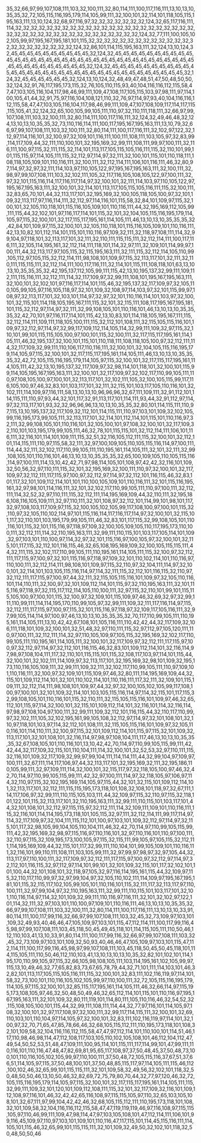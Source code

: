 35,32,66,97,99,107,108,111,103,32,100,111,32,80,114,111,100,117,116,111,13,10,13,10,35,35,32,72,105,115,116,195,179,114,105,99,111,32,100,101,32,114,101,118,105,115,195,163,111,13,10,124,32,68,97,116,97,32,32,32,32,32,32,32,124,32,65,117,116,111,114,32,32,32,32,32,32,32,32,32,32,32,32,32,32,32,32,32,32,32,32,32,32,32,32,32,32,32,32,32,32,32,32,32,32,32,32,32,32,32,32,124,32,77,111,100,105,102,105,99,97,195,167,195,181,101,115,32,32,32,32,32,32,32,32,32,32,32,32,32,32,32,32,32,32,32,32,32,32,124,32,86,101,114,115,195,163,111,32,124,13,10,124,32,45,45,45,45,45,45,45,45,45,45,32,124,32,45,45,45,45,45,45,45,45,45,45,45,45,45,45,45,45,45,45,45,45,45,45,45,45,45,45,45,45,45,45,45,45,45,45,45,45,45,45,45,45,45,45,45,45,32,124,32,45,45,45,45,45,45,45,45,45,45,45,45,45,45,45,45,45,45,45,45,45,45,45,45,45,45,45,45,45,45,45,45,45,32,124,32,45,45,45,45,45,45,32,124,13,10,124,32,48,49,47,48,51,47,50,48,50,50,32,124,32,91,76,117,195,173,115,32,76,105,110,115,93,40,104,116,116,112,115,58,47,47,103,105,116,104,117,98,46,99,111,109,47,108,117,105,115,103,97,98,111,97,114,100,105,41,44,32,91,75,97,116,104,108,121,110,32,76,97,114,97,93,40,104,116,116,112,115,58,47,47,103,105,116,104,117,98,46,99,111,109,47,107,108,109,117,114,117,115,115,105,41,32,124,32,65,100,105,99,105,111,110,97,32,110,111,118,111,32,66,97,99,107,108,111,103,32,100,111,32,80,114,111,100,117,116,111,32,124,32,49,46,48,32,124,13,10,13,10,35,35,32,73,110,116,114,111,100,117,195,167,195,163,111,13,10,79,32,66,97,99,107,108,111,103,32,100,111,32,80,114,111,100,117,116,111,32,102,97,122,32,112,97,114,116,101,32,100,97,32,109,101,116,111,100,111,108,111,103,105,97,32,83,99,114,117,109,44,32,111,110,100,101,32,195,169,32,99,111,108,111,99,97,100,111,32,116,111,100,97,115,32,111,115,32,114,101,113,117,105,115,105,116,111,115,32,110,101,99,101,115,115,97,114,105,111,115,32,112,97,114,97,32,111,32,100,101,115,101,110,118,111,108,118,105,109,101,110,116,111,32,100,111,32,112,114,111,106,101,116,111,46,32,80,97,114,97,32,97,32,111,114,103,97,110,105,122,97,195,167,195,163,111,32,100,111,32,98,97,99,107,108,111,103,32,102,111,105,32,117,116,105,108,105,122,97,100,111,32,97,32,101,115,116,114,117,116,117,114,97,32,100,101,32,111,114,103,97,110,105,122,97,195,167,195,163,111,32,100,101,32,114,101,113,117,105,115,105,116,111,115,32,100,111,32,83,65,70,101,44,32,113,117,101,32,195,169,32,100,105,118,105,100,97,32,101,109,32,113,117,97,116,114,111,32,112,97,114,116,101,115,58,32,84,101,109,97,115,32,100,101,32,105,110,118,101,115,116,105,109,101,110,116,111,44,32,195,169,112,105,99,111,115,44,32,102,101,97,116,117,114,101,115,32,101,32,104,105,115,116,195,179,114,105,97,115,32,100,101,32,117,115,117,195,161,114,105,111,46,13,10,13,10,35,35,35,32,42,84,101,109,97,115,32,100,101,32,105,110,118,101,115,116,105,109,101,110,116,111,42,13,10,82,101,112,114,101,115,101,110,116,97,109,32,111,32,118,97,108,111,114,32,99,104,97,118,101,32,113,117,101,32,111,32,110,111,115,115,111,32,112,114,111,100,117,116,111,32,105,114,195,161,32,112,114,111,118,101,114,32,97,111,32,109,101,114,99,97,100,111,44,32,113,117,97,105,115,32,115,195,163,111,32,111,115,32,112,114,105,110,99,105,112,97,105,115,32,112,114,111,98,108,101,109,97,115,32,113,117,101,32,111,32,110,111,115,115,111,32,112,114,111,100,117,116,111,32,114,101,115,111,108,118,101,63,13,10,13,10,35,35,35,32,42,195,137,112,105,99,111,115,42,13,10,195,137,32,99,111,109,112,111,115,116,111,32,112,111,114,32,117,109,97,32,99,111,108,101,195,167,195,163,111,32,100,101,32,102,101,97,116,117,114,101,115,46,32,195,137,32,117,109,97,32,105,110,105,99,105,97,116,105,118,97,32,101,109,32,108,97,114,103,97,32,101,115,99,97,108,97,32,113,117,101,32,103,101,114,97,32,97,32,101,110,116,114,101,103,97,32,100,101,32,115,101,114,118,105,195,167,111,115,32,101,32,115,111,108,117,195,167,195,181,101,115,32,112,97,114,97,32,111,32,99,108,105,101,110,116,101,46,13,10,13,10,35,35,35,32,42,70,101,97,116,117,114,101,115,42,13,10,83,101,114,118,105,195,167,111,115,32,112,114,111,109,111,118,105,100,111,115,32,112,101,108,111,32,115,105,115,116,101,109,97,32,112,97,114,97,32,99,117,109,112,114,105,114,32,99,111,109,32,97,115,32,110,101,99,101,115,115,105,100,97,100,101,115,32,100,111,32,117,115,117,195,161,114,105,111,46,32,195,137,32,100,101,115,101,110,118,111,108,118,105,100,97,32,112,111,114,32,117,109,32,99,111,110,106,117,110,116,111,32,100,101,32,104,105,115,116,195,179,114,105,97,115,32,100,101,32,117,115,117,195,161,114,105,111,46,13,10,13,10,35,35,35,32,42,72,105,115,116,195,179,114,105,97,115,32,100,101,32,117,115,117,195,161,114,105,111,42,32,13,10,195,137,32,117,109,97,32,98,114,101,118,101,32,100,101,115,99,114,105,195,167,195,163,111,32,100,101,32,117,109,97,32,102,117,110,99,105,111,110,97,108,105,100,97,100,101,32,113,117,101,32,102,111,105,32,100,105,115,99,117,116,105,100,97,46,32,83,101,103,117,101,32,111,32,115,101,103,117,105,110,116,101,32,102,111,114,109,97,116,111,58,13,10,13,10,96,96,96,32,67,111,109,111,32,91,112,101,114,115,111,110,97,93,44,32,101,117,32,91,113,117,101,114,111,93,44,32,91,112,97,114,97,32,113,117,101,93,32,32,96,96,96,13,10,13,10,35,35,32,80,101,114,115,111,110,97,115,13,10,195,137,32,117,109,32,112,101,114,115,111,110,97,103,101,109,32,102,105,99,116,195,173,99,105,111,32,113,117,101,32,114,101,112,114,101,115,101,110,116,97,32,111,32,99,108,105,101,110,116,101,32,105,100,101,97,108,32,100,101,32,117,109,32,110,101,103,195,179,99,105,111,46,32,78,101,115,115,101,32,112,114,111,106,101,116,111,32,116,101,114,101,109,111,115,32,51,32,116,105,112,111,115,32,100,101,32,112,101,114,115,111,110,97,115,58,32,111,32,97,100,109,105,110,105,115,116,114,97,100,111,114,44,32,111,32,102,117,110,99,105,111,110,195,161,114,105,111,32,101,32,111,32,99,108,105,101,110,116,101,46,13,10,13,10,35,35,35,32,65,100,109,105,110,105,115,116,114,97,100,111,114,13,10,42,42,71,97,98,114,105,101,108,97,42,42,32,116,101,109,32,50,56,32,97,110,111,115,32,101,32,195,169,32,100,111,110,97,32,100,101,32,117,109,97,32,112,111,117,115,97,100,97,32,112,97,114,97,32,112,101,116,115,46,32,83,101,117,32,101,109,112,114,101,101,110,100,105,109,101,110,116,111,32,101,115,116,195,161,32,97,98,101,114,116,111,32,101,32,102,117,110,99,105,111,110,97,100,111,32,112,111,114,32,52,32,97,110,111,115,32,112,111,114,195,169,109,44,32,110,111,32,195,186,108,116,105,109,111,32,97,110,111,32,101,108,97,32,112,101,114,99,101,98,101,117,32,97,108,103,117,109,97,115,32,100,105,102,105,99,117,108,100,97,100,101,115,32,110,97,32,105,110,102,114,97,101,115,116,114,117,116,117,114,97,32,100,101,32,115,101,117,32,110,101,103,195,179,99,105,111,46,32,83,101,117,115,32,99,108,105,101,110,116,101,115,32,101,115,116,97,118,97,109,32,100,105,109,105,110,117,195,173,110,100,111,32,112,111,114,32,110,195,163,111,32,99,111,110,115,101,103,117,105,114,101,109,32,97,103,101,110,100,97,114,32,97,32,101,115,116,97,100,105,97,32,100,101,32,115,101,117,115,32,112,101,116,115,46,32,65,108,195,169,109,32,100,105,115,115,111,44,32,111,115,32,102,117,110,99,105,111,110,195,161,114,105,111,115,32,100,97,32,112,111,117,115,97,100,97,32,101,115,116,97,118,97,109,32,101,110,102,114,101,110,116,97,110,100,111,32,112,114,111,98,108,101,109,97,115,32,110,97,32,104,111,114,97,32,100,101,32,114,101,103,105,115,116,114,97,114,32,111,115,32,112,101,116,115,32,110,97,32,112,111,117,115,97,100,97,44,32,111,32,115,105,115,116,101,109,97,32,105,110,116,101,114,110,111,32,100,97,32,101,109,112,114,101,115,97,32,110,195,163,111,32,101,115,116,97,118,97,32,115,117,112,114,105,110,100,111,32,97,115,32,110,101,99,101,115,115,105,100,97,100,101,115,32,100,97,32,109,101,115,109,97,46,32,69,32,97,32,99,111,110,99,111,114,114,195,170,110,99,105,97,32,99,111,109,32,111,117,116,114,97,115,32,112,111,117,115,97,100,97,115,32,101,115,116,97,118,97,32,109,117,105,116,111,32,97,99,105,114,114,97,100,97,46,13,10,13,10,35,35,35,32,70,117,110,99,105,111,110,195,161,114,105,111,13,10,42,42,67,108,101,105,116,111,110,42,42,44,32,117,109,32,106,111,118,101,109,32,100,101,32,51,48,32,97,110,111,115,32,97,112,97,105,120,111,110,97,100,111,32,112,111,114,32,97,110,105,109,97,105,115,32,195,169,32,102,117,110,99,105,111,110,195,161,114,105,111,32,100,101,32,117,109,97,32,112,111,117,115,97,100,97,32,112,97,114,97,32,112,101,116,115,46,32,83,101,109,112,114,101,32,116,114,97,98,97,108,104,111,117,32,110,101,115,115,101,115,32,108,117,103,97,114,101,115,44,32,100,101,32,102,111,114,109,97,32,113,117,101,32,195,169,32,98,101,109,32,195,173,110,116,105,109,111,32,99,111,109,32,111,32,102,117,110,99,105,111,110,97,109,101,110,116,111,32,100,97,32,109,101,115,109,97,46,32,80,111,114,195,169,109,44,32,115,101,109,112,114,101,32,101,110,102,114,101,110,116,111,117,32,111,32,109,101,115,109,111,32,112,114,111,98,108,101,109,97,44,32,97,32,100,105,102,105,99,117,108,100,97,100,101,32,101,109,32,114,101,103,105,115,116,114,97,114,32,115,101,117,115,32,99,108,105,101,110,116,101,115,32,110,111,32,115,105,115,116,101,109,97,46,32,65,112,101,115,97,114,32,100,101,32,115,101,109,112,114,101,32,116,101,114,32,116,114,97,98,97,108,104,97,100,111,32,99,111,109,32,112,101,116,115,44,32,110,117,110,99,97,32,102,111,105,32,102,195,161,99,105,108,32,112,97,114,97,32,101,108,101,32,110,97,118,101,103,97,114,32,112,101,108,111,32,115,105,115,116,101,109,97,32,105,110,116,101,114,110,111,32,100,97,115,32,101,109,112,114,101,115,97,115,32,101,109,32,113,117,101,32,101,108,101,32,116,114,97,98,97,108,104,111,117,46,13,10,13,10,35,35,35,32,67,108,105,101,110,116,101,13,10,42,42,70,114,97,110,99,105,115,99,111,42,42,44,32,117,109,32,115,101,110,104,111,114,32,100,101,32,52,53,32,97,110,111,115,32,116,101,109,32,117,109,32,99,97,99,104,111,114,114,111,44,32,99,104,97,109,97,100,111,32,67,111,114,117,106,97,44,32,113,117,101,32,195,169,32,111,32,195,186,110,105,99,111,32,97,109,111,114,32,100,101,32,115,117,97,32,118,105,100,97,46,32,42,70,114,97,110,99,105,115,99,111,42,32,97,100,111,114,97,32,118,105,97,106,97,114,32,110,97,115,32,102,195,169,114,105,97,115,44,32,101,32,115,101,109,112,114,101,32,113,117,101,32,112,111,115,115,195,173,118,101,108,32,108,101,118,97,32,67,111,114,117,106,97,32,99,111,110,115,105,103,111,44,32,109,97,115,32,110,97,115,32,118,101,122,101,115,32,113,117,101,32,110,195,163,111,32,99,111,110,115,101,103,117,101,44,32,101,108,101,32,112,97,115,115,97,32,112,111,114,32,109,111,109,101,110,116,111,115,32,116,101,114,114,195,173,118,101,105,115,32,97,111,32,112,114,111,99,117,114,97,114,32,117,109,97,32,104,111,115,112,101,100,97,103,101,109,32,112,97,114,97,32,115,101,117,32,98,105,99,104,105,110,104,111,46,32,42,70,114,97,110,99,105,115,99,111,42,32,195,169,32,98,97,115,116,97,110,116,101,32,97,110,116,101,110,97,100,111,32,110,97,115,32,109,195,173,100,105,97,115,32,115,111,99,105,97,105,115,32,112,111,114,195,169,109,44,32,115,101,117,32,99,111,110,104,101,99,105,109,101,110,116,111,32,116,101,99,110,111,108,111,103,105,99,111,32,97,99,97,98,97,32,97,105,44,32,113,117,97,110,100,111,32,117,109,97,32,112,111,117,115,97,100,97,32,112,97,114,97,32,112,101,116,115,32,97,112,97,114,101,99,101,32,101,109,32,115,101,117,32,102,101,101,100,44,32,101,108,101,32,118,97,105,32,97,116,114,195,161,115,44,32,109,97,115,32,110,117,110,99,97,32,97,99,104,97,32,105,110,102,111,114,109,97,195,167,195,181,101,115,32,115,117,102,105,99,105,101,110,116,101,115,32,111,117,32,113,117,97,110,100,111,32,97,99,104,97,32,110,195,163,111,32,99,111,110,115,101,103,117,101,32,101,110,116,114,97,114,32,101,109,32,99,111,110,116,97,116,111,32,101,32,102,97,122,101,114,32,111,32,97,103,101,110,100,97,109,101,110,116,111,46,13,10,13,10,35,35,32,66,97,99,107,108,111,103,32,100,111,32,80,114,111,100,117,116,111,13,10,13,10,33,91,80,114,111,100,117,99,116,32,66,97,99,107,108,111,103,32,45,32,73,109,97,103,101,109,32,49,93,40,46,46,47,105,109,97,103,101,115,47,112,114,111,100,117,99,116,45,98,97,99,107,108,111,103,45,118,50,45,49,45,118,101,114,115,105,111,110,50,46,112,110,103,41,13,10,33,91,80,114,111,100,117,99,116,32,66,97,99,107,108,111,103,32,45,32,73,109,97,103,101,109,32,50,93,40,46,46,47,105,109,97,103,101,115,47,112,114,111,100,117,99,116,45,98,97,99,107,108,111,103,45,118,50,45,50,45,118,101,114,115,105,111,110,50,46,112,110,103,41,13,10,13,10,13,10,35,32,82,101,102,101,114,195,170,110,99,105,97,115,32,66,105,98,108,105,111,103,114,195,161,102,105,99,97,115,13,10,49,46,32,77,65,82,83,73,67,65,78,79,44,32,71,101,111,114,103,101,46,32,82,101,113,117,105,115,105,116,111,115,32,100,101,32,83,111,102,116,119,97,114,101,58,32,73,100,101,110,116,105,102,105,99,97,110,100,111,32,72,105,115,116,195,179,114,105,97,115,32,100,101,32,85,115,117,195,161,114,105,111,46,32,66,114,97,115,195,173,108,105,97,46,32,50,48,50,49,46,32,65,112,114,101,115,101,110,116,97,195,167,195,163,111,32,101,109,32,80,111,119,101,114,80,111,105,110,116,46,32,54,52,32,115,108,105,100,101,115,44,32,99,111,108,111,114,44,32,77,97,116,101,114,105,97,108,32,100,101,32,97,117,108,97,32,100,111,32,99,117,114,115,111,32,100,101,32,69,110,103,101,110,104,97,114,105,97,32,100,101,32,83,111,102,116,119,97,114,101,32,100,97,32,70,71,65,47,85,78,66,46,32,68,105,115,112,111,110,195,173,118,101,108,32,101,109,58,32,104,116,116,112,115,58,47,47,97,112,114,101,110,100,101,114,51,46,117,110,98,46,98,114,47,112,108,117,103,105,110,102,105,108,101,46,112,104,112,47,49,54,50,52,53,51,48,47,109,111,100,95,114,101,115,111,117,114,99,101,47,99,111,110,116,101,110,116,47,48,47,82,69,81,95,65,117,108,97,37,50,48,45,37,50,48,73,100,101,110,116,105,102,105,99,97,110,100,111,37,50,48,72,105,115,116,37,67,51,37,66,51,114,105,97,115,37,50,48,100,101,37,50,48,85,115,117,97,114,105,111,115,46,112,100,102,46,32,65,99,101,115,115,111,32,101,109,58,32,49,56,32,102,101,118,32,50,48,50,50,46,13,10,50,46,32,82,69,72,75,79,80,70,44,32,77,97,120,46,32,72,105,115,116,195,179,114,105,97,115,32,100,101,32,117,115,117,195,161,114,105,111,115,32,99,111,109,32,101,120,101,109,112,108,111,115,32,101,32,117,109,32,116,101,109,112,108,97,116,101,46,32,42,42,65,116,108,97,115,115,105,97,110,32,65,103,105,108,101,32,67,111,97,99,104,42,42,46,32,68,105,115,112,111,110,195,173,118,101,108,32,101,109,58,32,104,116,116,112,115,58,47,47,119,119,119,46,97,116,108,97,115,115,105,97,110,46,99,111,109,47,98,114,47,97,103,105,108,101,47,112,114,111,106,101,99,116,45,109,97,110,97,103,101,109,101,110,116,47,117,115,101,114,45,115,116,111,114,105,101,115,46,32,65,99,101,115,115,111,32,101,109,32,49,50,32,102,101,118,32,50,48,50,50,46